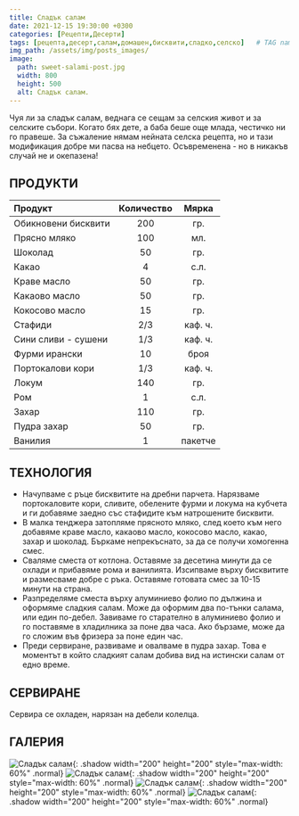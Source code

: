 ```yaml
---
title: Сладък салам
date: 2021-12-15 19:30:00 +0300
categories: [Рецепти,Десерти]
tags: [рецепта,десерт,салам,домашен,бисквити,сладко,селско]   # TAG names should always be lowercase
img_path: /assets/img/posts_images/
image:
  path: sweet-salami-post.jpg
  width: 800
  height: 500
  alt: Сладък салам.
---
```


Чуя ли за сладък салам, веднага се сещам за селския живот и за селските събори. Когато бях дете, а баба беше още млада, честичко ни го правеше. За съжаление нямам нейната селска рецепта, но и тази модификация добре ми пасва на небцето. Осъвременена - но в никакъв случай не и окепазена!

## **ПРОДУКТИ**

| Продукт            |Количество  |Мярка   |
|:-------------------|:----------:|:------:|
|Обикновени бисквити |200         |гр.     |
|Прясно мляко        |100         |мл.     |
|Шоколад             |50          |гр.     |
|Какао               |4           |с.л.    |
|Краве масло         |50          |гр.     |
|Какаово масло       |50          |гр.     |
|Кокосово масло      |15          |гр.     |
|Стафиди             |2/3         |каф. ч. |
|Сини сливи - сушени |1/3         |каф. ч. |
|Фурми ирански       |10          |броя    |
|Портокалови кори    |1/3         |каф. ч. |
|Локум               |140         |гр.     |
|Ром                 |1           |с.л.    |
|Захар               |110         |гр.     |
|Пудра захар         |50          |гр.     |
|Ванилия             |1           |пакетче |

## **ТЕХНОЛОГИЯ**

- Начупваме с ръце бисквитите на дребни парчета. Нарязваме портокаловите кори, сливите, обелените фурми и локума на кубчета и ги добавяме заедно със стафидите към натрошените бисквити.
- В малка тенджера затопляме прясното мляко, след което към него добавяме краве масло, какаово масло, кокосово масло, какао, захар и шоколад. Бъркаме непрекъснато, за да се получи хомогенна смес.
- Сваляме сместа от котлона. Оставяме за десетина минути да се охлади и прибавяме рома и ванилията. Изсипваме върху бисквитите и размесваме добре с ръка. Оставяме готовата смес за 10-15 минути на страна.
- Разпределяме сместа върху алуминиево фолио по дължина и оформяме сладкия салам. Може да оформим два по-тънки салама, или един по-дебел. Завиваме го старателно в алуминиево фолио и го поставяме в хладилника за поне два часа. Ако бързаме, може да го сложим във фризера за поне един час.
- Преди сервиране, развиваме и овалваме в пудра захар. Това е моментът в който сладкият салам добива вид на истински салам от едно време.

## **СЕРВИРАНЕ**

Сервира се охладен, нарязан на дебели колелца.

## **ГАЛЕРИЯ**

![Сладък салам](sweet-salami-01.jpg){: .shadow width="200" height="200" style="max-width: 60%" .normal}
![Сладък салам](sweet-salami-02.jpg){: .shadow width="200" height="200" style="max-width: 60%" .normal}
![Сладък салам](sweet-salami-03.jpg){: .shadow width="200" height="200" style="max-width: 60%" .normal}
![Сладък салам](sweet-salami-04.jpg){: .shadow width="200" height="200" style="max-width: 60%" .normal}
